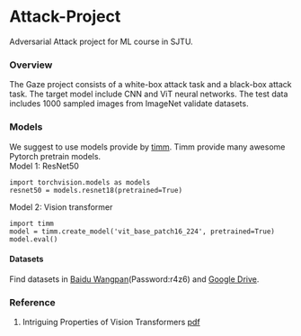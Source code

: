 # Attack-Project
Adversarial Attack project for ML course in SJTU. 

### Overview
The Gaze project consists of a white-box attack task and a black-box attack task. The target model include CNN and ViT neural networks. The test data includes 1000 sampled images from ImageNet validate datasets.   

### Models 
We suggest to use models provide by [timm](https://github.com/rwightman/pytorch-image-models). Timm provide many awesome Pytorch pretrain models.   
Model 1: ResNet50
```
import torchvision.models as models
resnet50 = models.resnet18(pretrained=True)
```
Model 2: Vision transformer
```
import timm
model = timm.create_model('vit_base_patch16_224', pretrained=True)
model.eval()
```

#### Datasets 
Find datasets in [Baidu Wangpan](https://pan.baidu.com/s/1--gi2rJagnGZ3kcY5vQKQg)(Password:r4z6) and [Google Drive](https://drive.google.com/file/d/11DHdogeJbunThQMP8PgORO7kcOggPSD-/view?usp=sharing).

### Reference 
1. Intriguing Properties of Vision Transformers [pdf](https://proceedings.neurips.cc/paper/2021/file/c404a5adbf90e09631678b13b05d9d7a-Paper.pdf)


